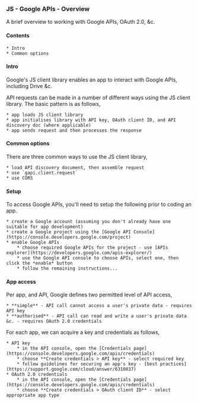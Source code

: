 ### JS - Google APIs - Overview

A brief overview to working with Google APIs, OAuth 2.0, &c.

#### Contents
	* Intro
	* Common options

#### Intro
Google's JS client library enables an app to interact with Google APIs, including Drive &c.

API requests can be made in a number of different ways using the JS client library. The basic pattern is as follows,

	* app loads JS client library
	* app initialises library with API key, OAuth client ID, and API discovery doc (where applicable)
	* app sends request and then processes the response

#### Common options
There are three common ways to use the JS client library,

	* load API discovery document, then assemble request
	* use `gapi.client.request`
	* use CORS

#### Setup
To access Google APIs, you'll need to setup the following prior to coding an app.

	* create a Google account (assuming you don't already have one suitable for app development)
	* create a Google project using the [Google API Console](https://console.developers.google.com/project)
	* enable Google APIs
		* choose required Google APIs for the project - use [APIs explorer](https://developers.google.com/apis-explorer/)
		* use the Google API console to choose APIs, select one, then click the *enable* button
		* follow the remaining instructions...

#### App access
Per app, and API, Google defines two permitted level of API access,

	* **simple** - API call cannot access a user's private data - requires API key
	* **authorised** - API call can read and write a user's private data &c. - requires OAuth 2.0 credentials

For each app, we can acquire a key and credentials as follows,

	* API key
		* in the API console, open the [Credentials page](https://console.developers.google.com/apis/credentials)
		* choose **Create credentials > API key** - select required key
		* follow guidelines for securing an app's key - [best practices](https://support.google.com/cloud/answer/6310037)
	* OAuth 2.0 credentials
		* in the API console, open the [Credentials page](https://console.developers.google.com/apis/credentials)
		* choose **Create credentials > OAuth client ID** - select appropriate app type

